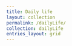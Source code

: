 ```yaml
---
title: Daily life
layout: collection
permalink: /dailyLife/
collection: dailyLife
entries_layout: grid
---
```



